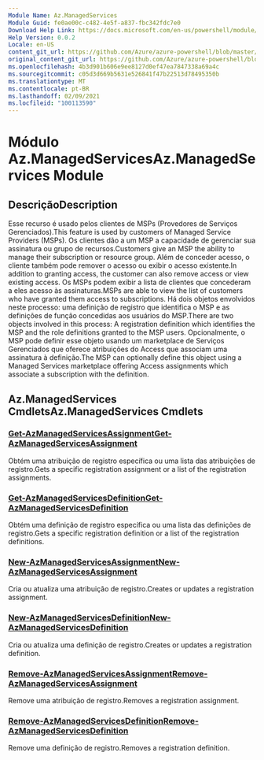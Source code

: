 ```yaml
---
Module Name: Az.ManagedServices
Module Guid: fe0ae00c-c482-4e5f-a837-fbc342fdc7e0
Download Help Link: https://docs.microsoft.com/en-us/powershell/module/az.managedservices
Help Version: 0.0.2
Locale: en-US
content_git_url: https://github.com/Azure/azure-powershell/blob/master/src/ManagedServices/ManagedServices/help/Az.ManagedServices.md
original_content_git_url: https://github.com/Azure/azure-powershell/blob/master/src/ManagedServices/ManagedServices/help/Az.ManagedServices.md
ms.openlocfilehash: 4b3d901b606e9ee8127d0ef47ea7847338a69a4c
ms.sourcegitcommit: c05d3d669b5631e526841f47b22513d78495350b
ms.translationtype: MT
ms.contentlocale: pt-BR
ms.lasthandoff: 02/09/2021
ms.locfileid: "100113590"
---
```

# <span data-ttu-id="ca505-101">Módulo Az.ManagedServices</span><span class="sxs-lookup"><span data-stu-id="ca505-101">Az.ManagedServices Module</span></span>
## <span data-ttu-id="ca505-102">Descrição</span><span class="sxs-lookup"><span data-stu-id="ca505-102">Description</span></span>
<span data-ttu-id="ca505-103">Esse recurso é usado pelos clientes de MSPs (Provedores de Serviços Gerenciados).</span><span class="sxs-lookup"><span data-stu-id="ca505-103">This feature is used by customers of Managed Service Providers (MSPs).</span></span> <span data-ttu-id="ca505-104">Os clientes dão a um MSP a capacidade de gerenciar sua assinatura ou grupo de recursos.</span><span class="sxs-lookup"><span data-stu-id="ca505-104">Customers give an MSP the ability to manage their subscription or resource group.</span></span> <span data-ttu-id="ca505-105">Além de conceder acesso, o cliente também pode remover o acesso ou exibir o acesso existente.</span><span class="sxs-lookup"><span data-stu-id="ca505-105">In addition to granting access, the customer can also remove access or view existing access.</span></span> <span data-ttu-id="ca505-106">Os MSPs podem exibir a lista de clientes que concederam a eles acesso às assinaturas.</span><span class="sxs-lookup"><span data-stu-id="ca505-106">MSPs are able to view the list of customers who have granted them access to subscriptions.</span></span> <span data-ttu-id="ca505-107">Há dois objetos envolvidos neste processo: uma definição de registro que identifica o MSP e as definições de função concedidas aos usuários do MSP.</span><span class="sxs-lookup"><span data-stu-id="ca505-107">There are two objects involved in this process: A registration definition which identifies the MSP and the role definitions granted to the MSP users.</span></span> <span data-ttu-id="ca505-108">Opcionalmente, o MSP pode definir esse objeto usando um marketplace de Serviços Gerenciados que oferece atribuições do Access que associam uma assinatura à definição.</span><span class="sxs-lookup"><span data-stu-id="ca505-108">The MSP can optionally define this object using a Managed Services marketplace offering Access assignments which associate a subscription with the definition.</span></span>

## <span data-ttu-id="ca505-109">Az.ManagedServices Cmdlets</span><span class="sxs-lookup"><span data-stu-id="ca505-109">Az.ManagedServices Cmdlets</span></span>
### [<span data-ttu-id="ca505-110">Get-AzManagedServicesAssignment</span><span class="sxs-lookup"><span data-stu-id="ca505-110">Get-AzManagedServicesAssignment</span></span>](Get-AzManagedServicesAssignment.md)
<span data-ttu-id="ca505-111">Obtém uma atribuição de registro específica ou uma lista das atribuições de registro.</span><span class="sxs-lookup"><span data-stu-id="ca505-111">Gets a specific registration assignment or a list of the registration assignments.</span></span>

### [<span data-ttu-id="ca505-112">Get-AzManagedServicesDefinition</span><span class="sxs-lookup"><span data-stu-id="ca505-112">Get-AzManagedServicesDefinition</span></span>](Get-AzManagedServicesDefinition.md)
<span data-ttu-id="ca505-113">Obtém uma definição de registro específica ou uma lista das definições de registro.</span><span class="sxs-lookup"><span data-stu-id="ca505-113">Gets a specific registration definition or a list of the registration definitions.</span></span>

### [<span data-ttu-id="ca505-114">New-AzManagedServicesAssignment</span><span class="sxs-lookup"><span data-stu-id="ca505-114">New-AzManagedServicesAssignment</span></span>](New-AzManagedServicesAssignment.md)
<span data-ttu-id="ca505-115">Cria ou atualiza uma atribuição de registro.</span><span class="sxs-lookup"><span data-stu-id="ca505-115">Creates or updates a registration assignment.</span></span>

### [<span data-ttu-id="ca505-116">New-AzManagedServicesDefinition</span><span class="sxs-lookup"><span data-stu-id="ca505-116">New-AzManagedServicesDefinition</span></span>](New-AzManagedServicesDefinition.md)
<span data-ttu-id="ca505-117">Cria ou atualiza uma definição de registro.</span><span class="sxs-lookup"><span data-stu-id="ca505-117">Creates or updates a registration definition.</span></span>

### [<span data-ttu-id="ca505-118">Remove-AzManagedServicesAssignment</span><span class="sxs-lookup"><span data-stu-id="ca505-118">Remove-AzManagedServicesAssignment</span></span>](Remove-AzManagedServicesAssignment.md)
<span data-ttu-id="ca505-119">Remove uma atribuição de registro.</span><span class="sxs-lookup"><span data-stu-id="ca505-119">Removes a registration assignment.</span></span>

### [<span data-ttu-id="ca505-120">Remove-AzManagedServicesDefinition</span><span class="sxs-lookup"><span data-stu-id="ca505-120">Remove-AzManagedServicesDefinition</span></span>](Remove-AzManagedServicesDefinition.md)
<span data-ttu-id="ca505-121">Remove uma definição de registro.</span><span class="sxs-lookup"><span data-stu-id="ca505-121">Removes a registration definition.</span></span>
